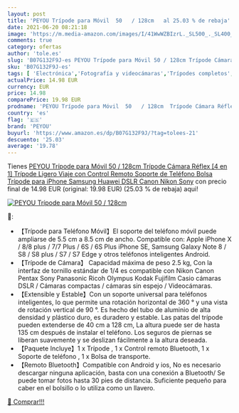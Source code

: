 ```yaml
---
layout: post
title: 'PEYOU Trípode para Móvil  50   / 128cm   al 25.03 % de rebaja'
date: 2021-06-20 08:21:18
image: 'https://m.media-amazon.com/images/I/41WwWZBIzrL._SL500_._SL400_.jpg'
comments: true
category: ofertas
author: 'tole.es'
slug: 'B07G132F9J-es PEYOU Trípode para Móvil 50 / 128cm Trípode Cámara Réflex...'
sku: 'B07G132F9J-es'
tags: [ 'Electrónica','Fotografía y videocámaras','Trípodes completos','Trípodes y monopies','iphone','peyou', ]
actualPrice: 14.98 EUR
currency: EUR
price: 14.98
comparePrice: 19.98 EUR
prodname: 'PEYOU Trípode para Móvil  50   / 128cm  Trípode Cámara Réflex  [4 en 1] Trípode Ligero Viaje con Control Remoto  Soporte de Teléfono Bolsa Trípode para iPhone Samsung Huawei  DSLR Canon  Nikon  Sony'
country: 'es'
flag: '🇪🇸'
brand: 'PEYOU'
buyurl: 'https://www.amazon.es/dp/B07G132F9J/?tag=tolees-21'
descuento: '25.03'
average: '19.78'
---
```


Tienes [PEYOU Trípode para Móvil  50   / 128cm  Trípode Cámara Réflex  [4 en 1] Trípode Ligero Viaje con Control Remoto  Soporte de Teléfono Bolsa Trípode para iPhone Samsung Huawei  DSLR Canon  Nikon  Sony](https://www.amazon.es/dp/B07G132F9J/?tag=tolees-21) con precio final de  14.98 EUR (original: 19.98 EUR) (25.03 %  de rebaja) aqui!

[![PEYOU Trípode para Móvil  50   / 128cm  ](https://m.media-amazon.com/images/I/41WwWZBIzrL._SL500_._SL400_.jpg)](https://www.amazon.es/dp/B07G132F9J/?tag=tolees-21)

🔎:

- 【Trípode para Teléfono Móvil】El soporte del teléfono móvil puede ampliarse de 5.5 cm a 8.5 cm de ancho. Compatible con: Apple iPhone X / 8/8 plus / 7/7 Plus / 6S / 6S Plus iPhone SE, Samsung Galaxy Note 8 / S8 / S8 plus / S7 / S7 Edge y otros teléfonos inteligentes Android.
- 【Trípode de Cámara】 Capacidad máxima de peso 2.5 kg, Con la interfaz de tornillo estándar de 1/4 es compatible con Nikon Canon Pentax Sony Panasonic Ricoh Olympus Kodak Fujifilm Casio cámaras DSLR / Cámaras compactas / cámaras sin espejo / Videocámaras.
- 【Extensible y Estable】Con un soporte universal para teléfonos inteligentes, lo que permite una rotación horizontal de 360 ° y una vista de rotación vertical de 90 °. Es hecho del tubo de aluminio de alta densidad y plástico duro, es duradero y estable. Las patas del trípode pueden extenderse de 40 cm a 128 cm, La altura puede ser de hasta 135 cm después de instalar el teléfono. Los seguros de piernas se liberan suavemente y se deslizan fácilmente a la altura deseada.
- 【Paquete Incluye】1 x Trípode , 1 x Control remoto Bluetooth, 1 x Soporte de teléfono , 1 x Bolsa de transporte.
- 【Remoto Bluetooth】Compatible con Android y ios, No es necesario descargar ninguna aplicación, basta con una conexión a Bluetooth/ Se puede tomar fotos hasta 30 pies de distancia. Suficiente pequeño para caber en el bolsillo o lo utiliza como un llavero.

[🛒 Comprar!!!](https://www.amazon.es/dp/B07G132F9J/?tag=tolees-21)
